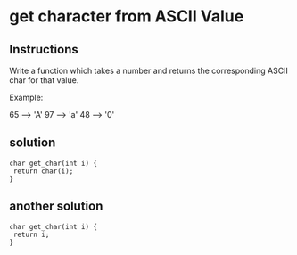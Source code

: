 # get character from ASCII Value

## Instructions

Write a function which takes a number and returns the corresponding ASCII char for that value.

Example:

65 --> 'A'
97 --> 'a'
48 --> '0'

## solution

```
char get_char(int i) {
 return char(i);
}
```

## another solution

```
char get_char(int i) {
 return i;
}
```
